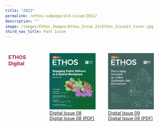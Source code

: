 ```yaml
---
title: "2022"
permalink: /ethos-subpage/old-issue/2022/
description: ""
image: /images/Ethos_Images/Ethos_Issue_23/Ethos_Issue23_Cover.jpg
third_nav_title: Past Issue
---
```

<style>

.grid-container h3
{
	color: #9f2943;
	width:70%;
}
	
.grid-container {
  display: grid;
  grid-template-columns: auto auto auto;

  padding: 10px;
}

.grid-item 
{
  padding: 20px;

}
</style>



<div class="grid-container">
<h3> ETHOS Digital </h3>
<div class="grid-item">
	<img src="images/Ethos_Images/Ethos_Digital_Issue_08/EthosDigital_Issue08_Cover.jpg"><br>
	<a href="#">Digital Issue 08</a><br>
	<a href="#">Digital Issue 08 (PDF)</a>	
</div>
	
<div class="grid-item">
<img src="/images/Ethos_Images/Ethos_Digital_Issue_09/EthosDigital_IssueNov22.jpg"><br>
<a href="#">Digital Issue 09</a><br>
<a href="#">Digital Issue 09 (PDF)</a>
</div>
</div>